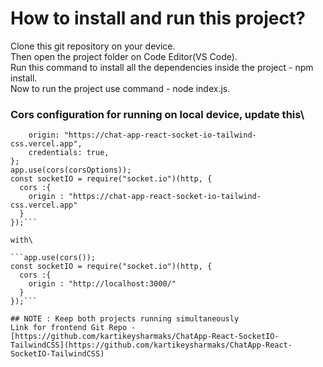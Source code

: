 # How to install and run this project?

Clone this git repository on your device.\
Then open the project folder on Code Editor(VS Code).\
Run this command to install all the dependencies inside the project - npm install.\
Now to run the project use command - node index.js.

### Cors configuration for running  on local device, update this\ 

```const corsOptions = {
    origin: "https://chat-app-react-socket-io-tailwind-css.vercel.app",
    credentials: true,
};
app.use(cors(corsOptions));
const socketIO = require("socket.io")(http, {
  cors :{
    origin : "https://chat-app-react-socket-io-tailwind-css.vercel.app"
  }
});```

with\

```app.use(cors());
const socketIO = require("socket.io")(http, {
  cors :{
    origin : "http://localhost:3000/"
  }
});```

## NOTE : Keep both projects running simultaneously
Link for frontend Git Repo - [https://github.com/kartikeysharmaks/ChatApp-React-SocketIO-TailwindCSS](https://github.com/kartikeysharmaks/ChatApp-React-SocketIO-TailwindCSS)
